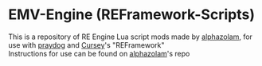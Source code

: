 # EMV-Engine (REFramework-Scripts)

This is a repository of RE Engine Lua script mods made by [alphazolam](https://github.com/alphazolam), for use with [praydog](https://github.com/praydog) and [Cursey](https://github.com/cursey)'s "REFramework"   
Instructions for use can be found on [alphazolam](https://github.com/alphazolam/EMV-Engine)'s repo
